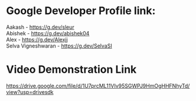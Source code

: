 # Google Developer Profile link:
  Aakash - https://g.dev/sleur <br />
  Abishek - https://g.dev/abishek04<br />
  Alex - https://g.dev/Alexjj <br />
  Selva Vigneshwaran - https://g.dev/SelvaSI<br />
  
# Video Demonstration Link
https://drive.google.com/file/d/1U7prcML11VIv95SGWPJ9HmOgHHFNhyTd/view?usp=drivesdk
